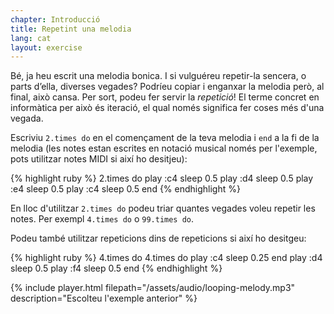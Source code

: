 ```yaml
---
chapter: Introducció
title: Repetint una melodia
lang: cat
layout: exercise
---
```


Bé, ja heu escrit una melodia bonica. I si vulguéreu repetir-la sencera, o parts d’ella, diverses vegades? Podríeu copiar i enganxar la melodia però, al final, això cansa. Per sort, podeu fer servir la *repetició*! El terme concret en informàtica per això és iteració, el qual només significa fer coses més d'una vegada.

Escriviu `2.times do` en el començament de la teva melodia i `end` a la fi de la melodia (les notes estan escrites en notació musical només per l'exemple, pots utilitzar notes MIDI si així ho desitjeu):


{% highlight ruby %}
2.times do
  play :c4
  sleep 0.5
  play :d4
  sleep 0.5
  play :e4
  sleep 0.5
  play :c4
  sleep 0.5
end
{% endhighlight %}

En lloc d'utilitzar `2.times do` podeu triar quantes vegades voleu repetir les notes. Per exempl `4.times do` o `99.times do`.

Podeu també utilitzar repeticions dins de repeticions si així ho desitgeu:

{% highlight ruby %}
4.times do
  4.times do
    play :c4
    sleep 0.25
  end
  play :d4
  sleep 0.5
  play :f4
  sleep 0.5
end
{% endhighlight %}

{% include player.html filepath="/assets/audio/looping-melody.mp3" description="Escolteu l'exemple anterior" %}